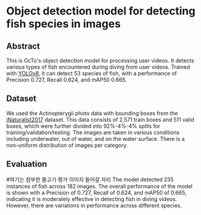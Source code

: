 # Object detection model for detecting fish species in images

## Abstract
This is OcTo's object detection model for processing user videos. It detects various types of fish encountered during diving from user videos. Trained with [YOLOv8](https://github.com/ultralytics/ultralytics), it can detect 53 species of fish, with a performance of Precision 0.727, Recall 0.624, and mAP50 0.665.


## Dataset
We used the Actinopterygii photo data with bounding boxes from the [iNaturalist2017](https://github.com/visipedia/inat_comp/tree/master/2017) dataset. This data consists of 2,571 train boxes and 511 valid boxes, which were further divided into 92%-4%-4% splits for training/validation/testing. The images are taken in various conditions including underwater, out of water, and on the water surface. There is a non-uniform distribution of images per category.

## Evaluation
#여기는 첨부한 물고기 평가 이미지 들어갈 자리
The model detected 235 instances of fish across 182 images. The overall performance of the model is shown with a Precision of 0.727, Recall of 0.624, and mAP50 of 0.665, indicating it is moderately effective in detecting fish in diving videos. However, there are variations in performance across different species.